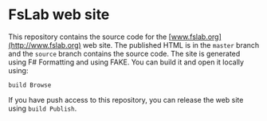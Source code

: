 FsLab web site
==============

This repository contains the source code for the [www.fslab.org](http://www.fslab.org) web site.
The published HTML is in the `master` branch and the `source` branch contains the source code.
The site is generated using F# Formatting and using FAKE. You can build it and open it locally using:

    build Browse
    
If you have push access to this repository, you can release the web site using `build Publish`.
